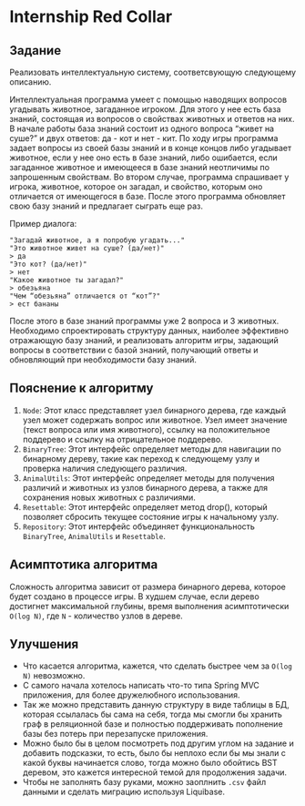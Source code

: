 # Internship Red Collar

## Задание

Реализовать интеллектуальную систему, соответсвующую следующему описанию.

Интеллектуальная программа умеет с помощью наводящих вопросов угадывать животное, загаданное игроком. Для этого у нее
есть база знаний, состоящая из вопросов о свойствах животных и ответов на них. В начале работы база знаний состоит из
одного вопроса “живет на суше?” и двух ответов: да - кот и нет - кит. По ходу игры программа задает вопросы из своей
базы знаний и в конце концов либо угадывает животное, если у нее оно есть в базе знаний, либо ошибается, если загаданное
животное и имеющееся в базе знаний неотличимы по запрошенным свойствам. Во втором случае, программа спрашивает у игрока,
животное, которое он загадал, и свойство, которым оно отличается от имеющегося в базе. После этого программа обновляет
свою базу знаний и предлагает сыграть еще раз.

Пример диалога:

```
"Загадай животное, а я попробую угадать..."
"Это животное живет на суше? (да/нет)"
> да
"Это кот? (да/нет)"
> нет
"Какое животное ты загадал?"
> обезьяна
"Чем “обезьяна” отличается от “кот”?"
> ест бананы
```

После этого в базе знаний программы уже 2 вопроса и 3 животных.
Необходимо спроектировать структуру данных, наиболее эффективно отражающую базу знаний, и реализовать алгоритм игры,
задающий вопросы в соответствии с базой знаний, получающий ответы и обновляющий при необходимости базу знаний.

## Пояснение к алгоритму

1. `Node`: Этот класс представляет узел бинарного дерева, где каждый узел может содержать вопрос или животное. Узел
   имеет
   значение (текст вопроса или имя животного), ссылку на положительное поддерево и ссылку на отрицательное поддерево.
2. `BinaryTree`: Этот интерфейс определяет методы для навигации по бинарному дереву, такие как переход к следующему узлу
   и проверка наличия следующего различия.
3. `AnimalUtils`: Этот интерфейс определяет методы для получения различий и животных из узлов бинарного дерева, а также
   для сохранения новых животных с различиями.
4. `Resettable`: Этот интерфейс определяет метод drop(), который позволяет сбросить текущее состояние игры к начальному
   узлу.
5. `Repository`: Этот интерфейс объединяет функциональность `BinaryTree`, `AnimalUtils` и `Resettable`.

## Асимптотика алгоритма

Сложность алгоритма зависит от размера бинарного дерева, которое будет создано в процессе игры.
В худшем случае, если дерево достигнет максимальной глубины, время выполнения асимптотически `O(log N)`, где `N` -
количество узлов в дереве.

## Улучшения

+ Что касается алгоритма, кажется, что сделать быстрее чем за `O(log N)` невозможно.
+ С самого начала хотелось написать что-то типа Spring MVC приложения, для более дружелюбного использования.
+ Так же можно представить данную структуру в виде таблицы в БД, которая ссылалась бы сама на себя, тогда мы
  смогли бы хранить граф в реляционной базе и полностью поддерживать пополнение базы без потерь при перезапуске
  приложения.
+ Можно было бы в целом посмотреть под другим углом на задание и добавить подсказки, то есть, было бы неплохо если бы мы
  знали с какой буквы начинается слово, тогда можно было обойтись BST деревом, это кажется интересной темой для
  продолжения задачи.
+ Чтобы не заполнять базу руками, можно заоплнить `.csv` файл данными и сделать миграцию используя Liquibase.
